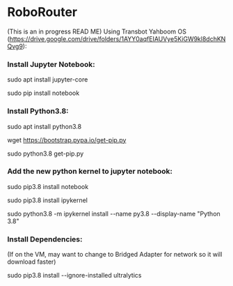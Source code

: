 # RoboRouter
(This is an in progress READ ME)
Using Transbot Yahboom OS (https://drive.google.com/drive/folders/1AYY0aqfEIAUVye5KiGW9kl8dchKNQvg9):

### Install Jupyter Notebook:

sudo apt install jupyter-core

sudo pip install notebook

### Install Python3.8:

sudo apt install python3.8

wget https://bootstrap.pypa.io/get-pip.py

sudo python3.8 get-pip.py

### Add the new python kernel to jupyter notebook:

sudo pip3.8 install notebook

sudo pip3.8 install ipykernel

sudo python3.8 -m ipykernel install --name py3.8 --display-name "Python 3.8"

### Install Dependencies:
(If on the VM, may want to change to Bridged Adapter for network so it will download faster)

sudo pip3.8 install --ignore-installed ultralytics
